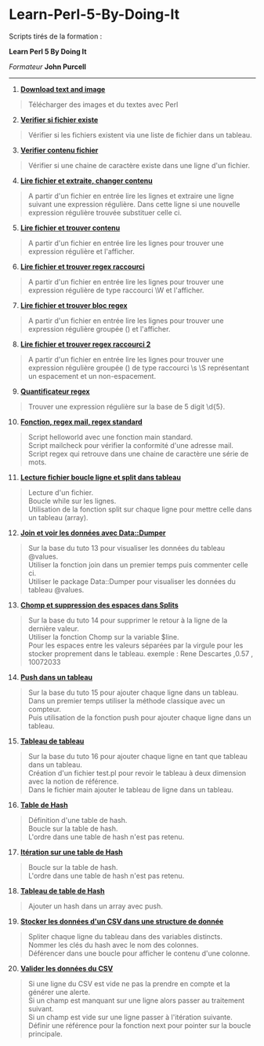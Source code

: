 # Learn-Perl-5-By-Doing-It

Scripts tirés de la formation :

__Learn Perl 5 By Doing It__

*Formateur*
__John Purcell__

---
1. [__Download text and image__](https://github.com/digithanh/Learn-Perl-5-By-Doing-It/blob/main/tuto03/tutorial3.pl)
> Télécharger des images et du textes avec Perl

2. [__Verifier si fichier existe__](https://github.com/digithanh/Learn-Perl-5-By-Doing-It/blob/main/tuto04/main.pl)
> Vérifier si les fichiers existent via une liste de fichier dans un tableau.

3. [__Verifier contenu fichier__](https://github.com/digithanh/Learn-Perl-5-By-Doing-It/blob/main/tuto05/main.pl)
> Vérifier si une chaine de caractère existe dans une ligne d'un fichier.

4. [__Lire fichier et extraite, changer contenu__](https://github.com/digithanh/Learn-Perl-5-By-Doing-It/blob/main/tuto06/main.pl)
> A partir d'un fichier en entrée lire les lignes et extraire une ligne suivant une expression régulière.
> Dans cette ligne si une nouvelle expression régulière trouvée substituer celle ci.

5. [__Lire fichier et trouver contenu__](https://github.com/digithanh/Learn-Perl-5-By-Doing-It/blob/main/tuto07/main.pl)
> A partir d'un fichier en entrée lire les lignes pour trouver une expression régulière et l'afficher.

6. [__Lire fichier et trouver regex raccourci__](https://github.com/digithanh/Learn-Perl-5-By-Doing-It/blob/main/tuto08/main.pl)
> A partir d'un fichier en entrée lire les lignes pour trouver une expression régulière de type raccourci \W et l'afficher.

7. [__Lire fichier et trouver bloc regex__](https://github.com/digithanh/Learn-Perl-5-By-Doing-It/blob/main/tuto09/main.pl)
> A partir d'un fichier en entrée lire les lignes pour trouver une expression régulière groupée () et l'afficher.

8. [__Lire fichier et trouver regex raccourci 2__](https://github.com/digithanh/Learn-Perl-5-By-Doing-It/blob/main/tuto10/main.pl)
> A partir d'un fichier en entrée lire les lignes pour trouver une expression régulière groupée () de type raccourci \s \S représentant un espacement et un non-espacement.

9. [__Quantificateur regex__](https://github.com/digithanh/Learn-Perl-5-By-Doing-It/blob/main/tuto11/main.pl)
> Trouver une expression régulière sur la base de 5 digit \d{5}.

10. [__Fonction, regex mail, regex standard__](https://github.com/digithanh/Learn-Perl-5-By-Doing-It/blob/main/tuto12/)
> Script helloworld avec une fonction main standard.<br>
> Script mailcheck pour vérifier la conformité d'une adresse mail.<br>
> Script regex qui retrouve dans une chaine de caractère une série de mots. <br>

11. [__Lecture fichier boucle ligne et split dans tableau__](https://github.com/digithanh/Learn-Perl-5-By-Doing-It/blob/main/tuto13/main.pl)
> Lecture d'un fichier.<br>
> Boucle while sur les lignes.<br>
> Utilisation de la fonction split sur chaque ligne pour mettre celle dans un tableau (array). <br>

12. [__Join et voir les données avec Data::Dumper__](https://github.com/digithanh/Learn-Perl-5-By-Doing-It/blob/main/tuto14/main.pl)
> Sur la base du tuto 13 pour visualiser les données du tableau @values.<br>
> Utiliser la fonction join dans un premier temps puis commenter celle ci.<br>
> Utiliser le package Data::Dumper pour visualiser les données du tableau @values. <br>

13. [__Chomp et suppression des espaces dans Splits__](https://github.com/digithanh/Learn-Perl-5-By-Doing-It/blob/main/tuto15/main.pl)
> Sur la base du tuto 14 pour supprimer le retour à la ligne de la dernière valeur.<br>
> Utiliser la fonction Chomp sur la variable $line.<br>
> Pour les espaces entre les valeurs séparées par la virgule pour les stocker proprement dans le tableau. exemple : Rene Descartes ,0.57 , 10072033 <br>

14. [__Push dans un tableau__](https://github.com/digithanh/Learn-Perl-5-By-Doing-It/blob/main/tuto16/main.pl)
> Sur la base du tuto 15 pour ajouter chaque ligne dans un tableau.<br>
> Dans un premier temps utiliser la méthode classique avec un compteur.<br>
> Puis utilisation de la fonction push pour ajouter chaque ligne dans un tableau.<br>

15. [__Tableau de tableau__](https://github.com/digithanh/Learn-Perl-5-By-Doing-It/blob/main/tuto17/)
> Sur la base du tuto 16 pour ajouter chaque ligne en tant que tableau dans un tableau.<br>
> Création d'un fichier test.pl pour revoir le tableau à deux dimension avec la notion de référence.<br>
> Dans le fichier main ajouter le tableau de ligne dans un tableau. <br>

16. [__Table de Hash__](https://github.com/digithanh/Learn-Perl-5-By-Doing-It/blob/main/tuto18/main.pl)
> Définition d'une table de hash. <br>
> Boucle sur la table de hash. <br>
> L'ordre dans une table de hash n'est pas retenu.<br>

17. [__Itération sur une table de Hash__](https://github.com/digithanh/Learn-Perl-5-By-Doing-It/blob/main/tuto19/main.pl)
> Boucle sur la table de hash. <br>
> L'ordre dans une table de hash n'est pas retenu.<br>

18. [__Tableau de table de Hash__](https://github.com/digithanh/Learn-Perl-5-By-Doing-It/blob/main/tuto20/main.pl)
> Ajouter un hash dans un array avec push. <br>

19. [__Stocker les données d'un CSV dans une structure de donnée__](https://github.com/digithanh/Learn-Perl-5-By-Doing-It/blob/main/tuto21/main.pl)
> Spliter chaque ligne du tableau dans des variables distincts. <br>
> Nommer les clés du hash avec le nom des colonnes. <br>
> Déférencer dans une boucle pour afficher le contenu d'une colonne. <br>

20. [__Valider les données du CSV__](https://github.com/digithanh/Learn-Perl-5-By-Doing-It/blob/main/tuto21/main.pl)
> Si une ligne du CSV est vide ne pas la prendre en compte et la générer une alerte. <br>
> Si un champ est manquant sur une ligne alors passer au traitement suivant. <br>
> Si un champ est vide sur une ligne passer à l'itération suivante. <br>
> Définir une référence pour la fonction next pour pointer sur la boucle principale.<br>